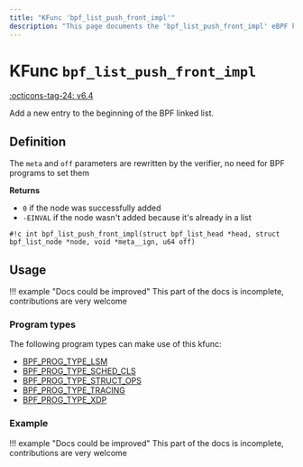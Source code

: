 ```yaml
---
title: "KFunc 'bpf_list_push_front_impl'"
description: "This page documents the 'bpf_list_push_front_impl' eBPF kfunc, including its defintion, usage, program types that can use it, and examples."
---
```

# KFunc `bpf_list_push_front_impl`

<!-- [FEATURE_TAG](bpf_list_push_front_impl) -->
[:octicons-tag-24: v6.4](https://github.com/torvalds/linux/commit/d2dcc67df910dd85253a701b6a5b747f955d28f5)
<!-- [/FEATURE_TAG] -->

Add a new entry to the beginning of the BPF linked list.

## Definition

The `meta` and `off` parameters are rewritten by the verifier, no need for BPF programs to set them

**Returns**

* `0` if the node was successfully added
* `-EINVAL` if the node wasn't added because it's already in a list

<!-- [KFUNC_DEF] -->
`#!c int bpf_list_push_front_impl(struct bpf_list_head *head, struct bpf_list_node *node, void *meta__ign, u64 off)`
<!-- [/KFUNC_DEF] -->

## Usage

!!! example "Docs could be improved"
    This part of the docs is incomplete, contributions are very welcome

### Program types

The following program types can make use of this kfunc:

<!-- [KFUNC_PROG_REF] -->
- [BPF_PROG_TYPE_LSM](../program-type/BPF_PROG_TYPE_LSM.md)
- [BPF_PROG_TYPE_SCHED_CLS](../program-type/BPF_PROG_TYPE_SCHED_CLS.md)
- [BPF_PROG_TYPE_STRUCT_OPS](../program-type/BPF_PROG_TYPE_STRUCT_OPS.md)
- [BPF_PROG_TYPE_TRACING](../program-type/BPF_PROG_TYPE_TRACING.md)
- [BPF_PROG_TYPE_XDP](../program-type/BPF_PROG_TYPE_XDP.md)
<!-- [/KFUNC_PROG_REF] -->

### Example

!!! example "Docs could be improved"
    This part of the docs is incomplete, contributions are very welcome

